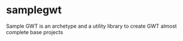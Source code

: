 samplegwt
=========

Sample GWT is an archetype and a utility library to create GWT almost complete base projects